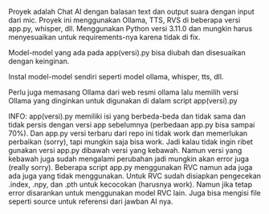 Proyek adalah Chat AI dengan balasan text dan output suara dengan input dari mic. Proyek ini menggunakan Ollama, TTS, RVS di beberapa versi app.py, whisper, dll.
Menggunakan Python versi 3.11.0 dan mungkin harus menyesuaikan untuk requirements-nya karena tidak di fix.

Model-model yang ada pada app(versi).py bisa diubah dan disesuaikan dengan keinginan.

Instal model-model sendiri seperti model ollama, whisper, tts, dll.

Perlu juga memasang Ollama dari web resmi ollama lalu memilih versi Ollama yang dinginkan untuk digunakan di dalam script app(versi).py

INFO:       app(versi).py memiliki isi yang berbeda-beda dan tidak sama dan tidak persis dengan versi app sebelumnya (perbedaan app.py bisa sampai 70%).
            Dan app.py versi terbaru dari repo ini tidak work dan memerlukan perbaikan (sorry), tapi mungkin saja bisa work. Jadi kalau tidak ingin ribet gunakan versi app.py dibawah versi yang kebawah.
            Namun versi yang kebawah juga sudah mengalami perubahan jadi mungkin akan error juga (really sorry).
            Beberapa script app.py menggunakan RVC namun ada juga ada juga yang tidak menggunakan.
            Untuk RVC sudah disiapkan pengecekan .index, .npy, dan .pth untuk kecocokan (harusnya work). Namun jika tetap error disarankan untuk menggunakan model RVC lain.
            Juga bisa mengisi file seperti source untuk referensi dari jawban AI nya.
